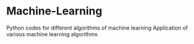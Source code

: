 # Machine-Learning
Python codes for different algorithms of machine learning
Application of various machine learning algorithms
